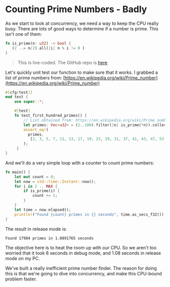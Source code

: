 # Counting Prime Numbers - Badly

As we start to look at concurrency, we need a way to keep the CPU really busy. There are lots of good ways to determine if a number is prime. This isn't one of them:

```rust
fn is_prime(n: u32) -> bool {
   (2 ..= n/2).all(|i| n % i != 0 )
}
```

> This is live-coded. The GitHub repo is [here](/src/count_primes/)

Let's quickly unit test our function to make sure that it works. I grabbed a list of prime numbers from: [https://en.wikipedia.org/wiki/Prime_number](https://en.wikipedia.org/wiki/Prime_number)

```rust
#[cfg(test)]
mod test {
    use super::*;

    #[test]
    fn test_first_hundred_primes() {
        // List obtained from: https://en.wikipedia.org/wiki/Prime_number
        let primes: Vec<u32> = (2..100).filter(|n| is_prime(*n)).collect();
        assert_eq!(
          primes,
           [2, 3, 5, 7, 11, 13, 17, 19, 23, 29, 31, 37, 41, 43, 47, 53, 59, 61, 67, 71, 73, 79, 83, 89, 97]
        );
     }
}
```

And we'll do a very simple loop with a counter to count prime numbers:

```rust
fn main() {
    let mut count = 0;
    let now = std::time::Instant::now();
    for i in 2 .. MAX {
        if is_prime(i) {
            count += 1;
        }
    }
    let time = now.elapsed();
    println!("Found {count} primes in {} seconds", time.as_secs_f32());
}
```

The result in release mode is:

```
Found 17984 primes in 1.0891765 seconds
```

The objective here is to heat the room up with our CPU. So we aren't too worried that it took 6 seconds in debug mode, and 1.08 seconds in release mode on my PC.

We've built a really inefficient prime number finder. The reason for doing this is that we're going to dive into concurrency, and make this CPU-bound problem faster.
